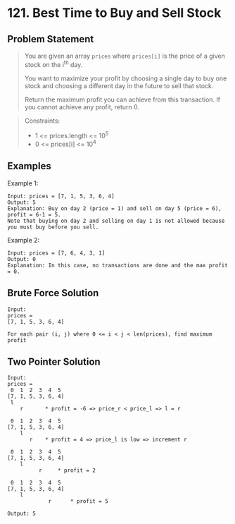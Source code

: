 # 121. Best Time to Buy and Sell Stock

## Problem Statement

> You are given an array `prices` where `prices[i]` is the price of a given stock on the i<sup>th</sup> day.
>
> You want to maximize your profit by choosing a single day to buy one stock and choosing a different day in the future to sell that stock.
>
> Return the maximum profit you can achieve from this transaction. If you cannot achieve any profit, return 0.

> Constraints:
>
> - 1 <= prices.length <= 10<sup>5</sup>
> - 0 <= prices[i] <= 10<sup>4</sup>

## Examples

Example 1:

```
Input: prices = [7, 1, 5, 3, 6, 4]
Output: 5
Explanation: Buy on day 2 (price = 1) and sell on day 5 (price = 6), profit = 6-1 = 5.
Note that buying on day 2 and selling on day 1 is not allowed because you must buy before you sell.
```

Example 2:

```
Input: prices = [7, 6, 4, 3, 1]
Output: 0
Explanation: In this case, no transactions are done and the max profit = 0.
```

## Brute Force Solution

```
Input:
prices =
[7, 1, 5, 3, 6, 4]

For each pair (i, j) where 0 <= i < j < len(prices), find maximum profit
```

## Two Pointer Solution

```
Input:
prices =
 0  1  2  3  4  5
[7, 1, 5, 3, 6, 4]
 l
    r       * profit = -6 => price_r < price_l => l = r

 0  1  2  3  4  5
[7, 1, 5, 3, 6, 4]
    l
       r    * profit = 4 => price_l is low => increment r

 0  1  2  3  4  5
[7, 1, 5, 3, 6, 4]
    l
          r     * profit = 2

 0  1  2  3  4  5
[7, 1, 5, 3, 6, 4]
    l
             r      * profit = 5

Output: 5
```
